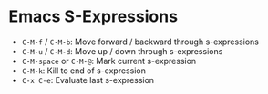 # Emacs S-Expressions

* `C-M-f` / `C-M-b`: Move forward / backward through s-expressions
* `C-M-u` / `C-M-d`: Move up / down through s-expressions
* `C-M-space` or `C-M-@`: Mark current s-expression
* `C-M-k`: Kill to end of s-expression
* `C-x C-e`: Evaluate last s-expression
